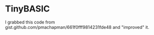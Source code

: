 # TinyBASIC
I grabbed this code from gist.github.com/pmachapman/661f0fff9814231fde48 and "improved" it.
